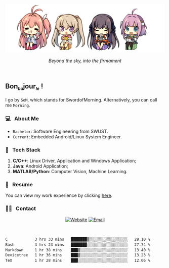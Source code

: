 <img src="./pic/Aokana.png">
<p align="center"><em>Beyond the sky, into the firmament</em></p>

<br/>

## Bon<sub><em><font size=2>bu</font></em></sub>jour<sub><em><font size=2>le</font></em></sub> !

I go by `SoM`, which stands for SwordofMorning. Alternatively, you can call me `Morning`.

### 💻 &nbsp; About Me

- `Bachelor`: Software Engineering from SWUST.
- `Current`: Embedded Android/Linux System Engineer.

### 🔧 &nbsp; Tech Stack

1. **C/C++**: Linux Driver, Application and Windows Application;
2. **Java**: Android Application;
3. **MATLAB/Python**: Computer Vision, Machine Learning.

### 📝 &nbsp; Resume

You can view my work experience by clicking <a href="https://swordofmorning.com/index.php/contact/">here</a>.

### 🤝🏻 &nbsp; Contact

<p align="center">
<a href="https://swordofmorning.com/"><img alt="Website" src="https://img.shields.io/badge/Website-swordofmorning.com-blue?style=flat-square&logo=google-chrome"></a>
<a href="mailto:master@xiaojintao.email
"><img alt="Email" src="https://img.shields.io/badge/Email-master@xiaojintao.email-blue?style=flat-square&logo=gmail"></a>
</p>

<br/>

<!--START_SECTION:waka-->

```txt
C            3 hrs 33 mins   ███████▒░░░░░░░░░░░░░░░░░   29.10 %
Bash         3 hrs 23 mins   ███████░░░░░░░░░░░░░░░░░░   27.74 %
Markdown     1 hr 38 mins    ███▒░░░░░░░░░░░░░░░░░░░░░   13.40 %
Devicetree   1 hr 36 mins    ███▒░░░░░░░░░░░░░░░░░░░░░   13.23 %
TeX          1 hr 28 mins    ███░░░░░░░░░░░░░░░░░░░░░░   12.06 %
```

<!--END_SECTION:waka-->
